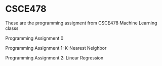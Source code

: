 # CSCE478

These are the programming assigment from CSCE478 Machine Learning classs

Programming Assignment 0

Programming Assignment 1: K-Nearest Neighbor

Programming Assignment 2: Linear Regression
